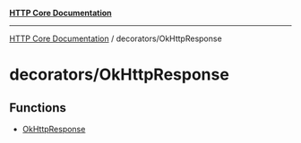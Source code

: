 [**HTTP Core Documentation**](../../README.md)

***

[HTTP Core Documentation](../../README.md) / decorators/OkHttpResponse

# decorators/OkHttpResponse

## Functions

- [OkHttpResponse](functions/OkHttpResponse.md)
